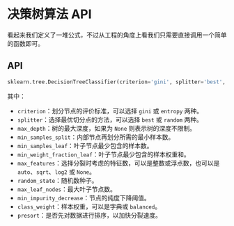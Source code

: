 # 决策树算法 API

看起来我们定义了一堆公式，不过从工程的角度上看我们只需要直接调用一个简单的函数即可。

## API

```python
sklearn.tree.DecisionTreeClassifier(criterion='gini', splitter='best', max_depth=None, min_samples_split=2, min_samples_leaf=1, min_weight_fraction_leaf=0.0, max_features=None, random_state=None, max_leaf_nodes=None, min_impurity_decrease=0.0, class_weight=None, presort=False)
```

其中：

- `criterion`：划分节点的评价标准，可以选择 `gini` 或 `entropy` 两种。
- `splitter`：选择最优切分点的方法，可以选择 `best` 或 `random` 两种。
- `max_depth`：树的最大深度，如果为 `None` 则表示树的深度不限制。
- `min_samples_split`：内部节点再划分所需的最小样本数。
- `min_samples_leaf`：叶子节点最少包含的样本数。
- `min_weight_fraction_leaf`：叶子节点最少包含的样本权重和。
- `max_features`：选择分裂时考虑的特征数，可以是整数或浮点数，也可以是 `auto`、`sqrt`、`log2` 或 `None`。
- `random_state`：随机数种子。
- `max_leaf_nodes`：最大叶子节点数。
- `min_impurity_decrease`：节点的纯度下降阈值。
- `class_weight`：样本权重，可以是字典或 `balanced`。
- `presort`：是否先对数据进行排序，以加快分裂速度。
